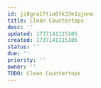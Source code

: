 ```yaml
---
id: ji8gra1ftio6fk33e1qjnne
title: Clean Countertops
desc: ''
updated: 1737141115105
created: 1737141115105
status: ''
due: ''
priority: ''
owner: ''
TODO: Clean Countertops
---
```

